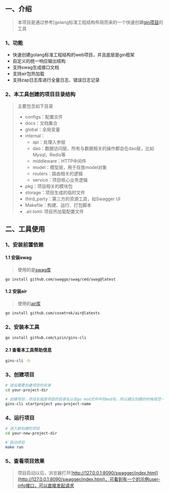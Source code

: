## 一、介绍

> 本项目是通过参考[golang标准工程结构布局而来的一个快速创建[gin项目](https://gin-gonic.com/)的工具

### 1、功能

- 快速创建golang标准工程结构的web项目，并且底层是gin框架
- 自定义的统一响应输出结构
- 支持swag生成接口文档
- 支持air包热加载
- 支持zap日志库进行全量日志、错误日志记录

### 2、本工具创建的项目目录结构

> 主要包含如下目录
>
> - configs：配置文件
> - docs：文档集合
> - global：全局变量
> - internal：
>     - api：处理入参层
>     - dao：数据访问层，所有与数据相关的操作都会在dao层，比如Mysql，Redis等
>     - middleware：HTTP中间件
>     - model：模型层，用于存放model对象
>     - routers：路由相关的逻辑
>     - service：项目核心业务逻辑
> - pkg：项目相关的模块包
> - storage：项目生成的临时文件
> - third_party：第三方的资源工具，如Swagger UI
> - Makefile：构建、运行、打包脚本
> - .air.toml: 项目热加载配置文件

## 二、工具使用

### 1、安装前置依赖

#### 1.1 安装swag

> 使用的是[swag库](https://github.com/swaggo/swag)

```bash
go install github.com/swaggo/swag/cmd/swag@latest
```

#### 1.2 安装air

> 使用的[air库](https://github.com/cosmtrek/air)

```bash
go install github.com/cosmtrek/air@latests
```

### 2、安装本工具

```bash
go install github.com/Lyzin/gins-cli
```
#### 2.1 查看本工具帮助信息

```bash
gins-cli -h
```

### 3、创建项目

```bash
# 进去需要创建项目的目录
cd your-project-dir

# 创建项目，项目名就是项目的目录名以及go mod文件中的mod名，所以建议创建的时候规范一些，比如这样的：example.com/xx/xxx
gins-cli startproject you-project-name
```

### 4、运行项目

```bash
# 进入新创建的项目
cd your-new-project-dir

# 启动项目
make run
```

### 5、查看项目效果

> 项目启动以后，浏览器打开[http://127.0.0.1:8090/swagger/index.html](http://127.0.0.1:8090/swagger/index.html)，可看到有一个的示例user-info接口，可以直接发起请求



